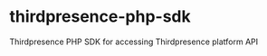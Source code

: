 thirdpresence-php-sdk
=====================

Thirdpresence PHP SDK for accessing Thirdpresence platform API